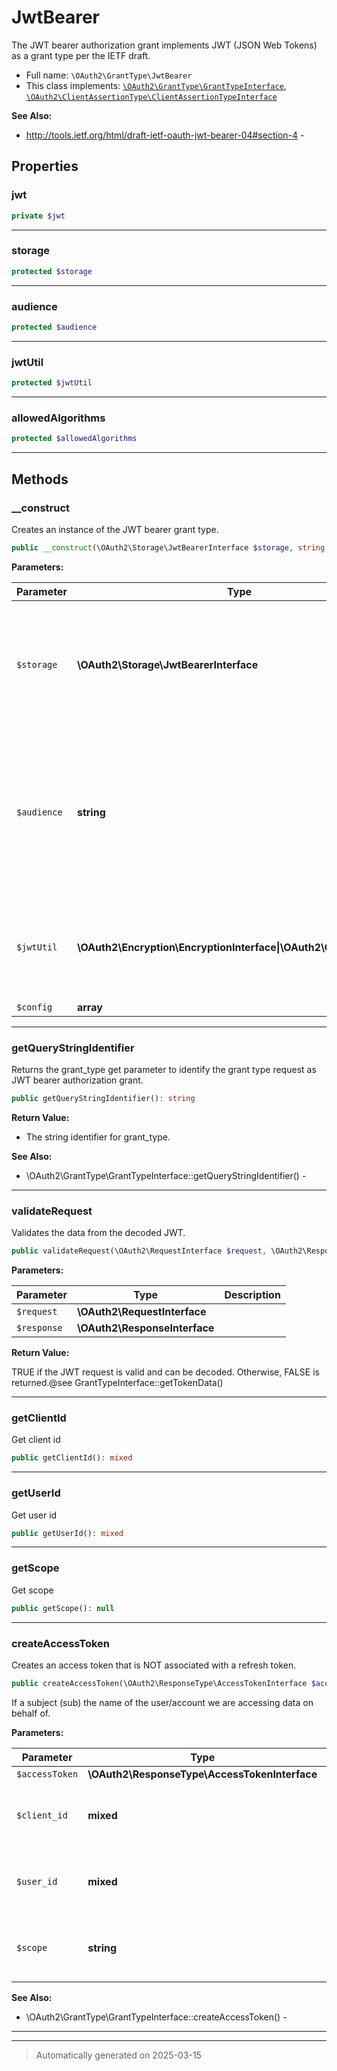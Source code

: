 
# JwtBearer

The JWT bearer authorization grant implements JWT (JSON Web Tokens) as a grant type per the IETF draft.



* Full name: `\OAuth2\GrantType\JwtBearer`
* This class implements:
[`\OAuth2\GrantType\GrantTypeInterface`](./GrantTypeInterface.md), [`\OAuth2\ClientAssertionType\ClientAssertionTypeInterface`](../ClientAssertionType/ClientAssertionTypeInterface.md)

**See Also:**

* http://tools.ietf.org/html/draft-ietf-oauth-jwt-bearer-04#section-4 - 



## Properties


### jwt



```php
private $jwt
```






***

### storage



```php
protected $storage
```






***

### audience



```php
protected $audience
```






***

### jwtUtil



```php
protected $jwtUtil
```






***

### allowedAlgorithms



```php
protected $allowedAlgorithms
```






***

## Methods


### __construct

Creates an instance of the JWT bearer grant type.

```php
public __construct(\OAuth2\Storage\JwtBearerInterface $storage, string $audience, \OAuth2\Encryption\EncryptionInterface|\OAuth2\GrantType\JWT $jwtUtil = null, array $config = array()): mixed
```








**Parameters:**

| Parameter | Type | Description |
|-----------|------|-------------|
| `$storage` | **\OAuth2\Storage\JwtBearerInterface** | - A valid storage interface that implements storage hooks for the JWT<br />bearer grant type. |
| `$audience` | **string** | - The audience to validate the token against. This is usually the full<br />URI of the OAuth token requests endpoint. |
| `$jwtUtil` | **\OAuth2\Encryption\EncryptionInterface&#124;\OAuth2\GrantType\JWT** | - OPTONAL The class used to decode, encode and verify JWTs. |
| `$config` | **array** |  |





***

### getQueryStringIdentifier

Returns the grant_type get parameter to identify the grant type request as JWT bearer authorization grant.

```php
public getQueryStringIdentifier(): string
```









**Return Value:**

- The string identifier for grant_type.




**See Also:**

* \OAuth2\GrantType\GrantTypeInterface::getQueryStringIdentifier() - 

***

### validateRequest

Validates the data from the decoded JWT.

```php
public validateRequest(\OAuth2\RequestInterface $request, \OAuth2\ResponseInterface $response): bool|mixed|null
```








**Parameters:**

| Parameter | Type | Description |
|-----------|------|-------------|
| `$request` | **\OAuth2\RequestInterface** |  |
| `$response` | **\OAuth2\ResponseInterface** |  |


**Return Value:**

TRUE if the JWT request is valid and can be decoded. Otherwise, FALSE is returned.@see GrantTypeInterface::getTokenData()




***

### getClientId

Get client id

```php
public getClientId(): mixed
```












***

### getUserId

Get user id

```php
public getUserId(): mixed
```












***

### getScope

Get scope

```php
public getScope(): null
```












***

### createAccessToken

Creates an access token that is NOT associated with a refresh token.

```php
public createAccessToken(\OAuth2\ResponseType\AccessTokenInterface $accessToken, mixed $client_id, mixed $user_id, string $scope): array
```

If a subject (sub) the name of the user/account we are accessing data on behalf of.






**Parameters:**

| Parameter | Type | Description |
|-----------|------|-------------|
| `$accessToken` | **\OAuth2\ResponseType\AccessTokenInterface** |  |
| `$client_id` | **mixed** | - client identifier related to the access token. |
| `$user_id` | **mixed** | - user id associated with the access token |
| `$scope` | **string** | - scopes to be stored in space-separated string. |





**See Also:**

* \OAuth2\GrantType\GrantTypeInterface::createAccessToken() - 

***


***
> Automatically generated on 2025-03-15
